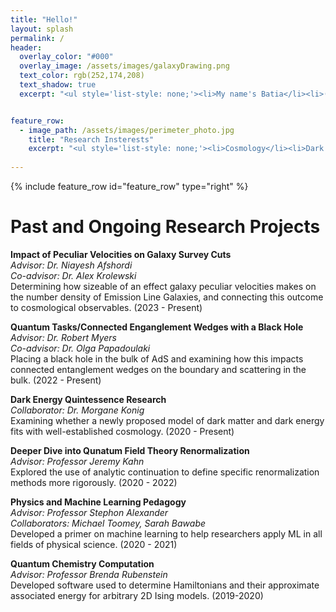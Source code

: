 ```yaml
---
title: "Hello!"
layout: splash
permalink: /
header:
  overlay_color: "#000"
  overlay_image: /assets/images/galaxyDrawing.png
  text_color: rgb(252,174,208)
  text_shadow: true
  excerpt: "<ul style='list-style: none;'><li>My name's Batia</li><li>(rhymes with \"gotcha\"),</li><li>and I'm a physics grad student.</li><li>Please enjoy my website!</li></ul>"


feature_row:
  - image_path: /assets/images/perimeter_photo.jpg
    title: "Research Insterests"
    excerpt: "<ul style='list-style: none;'><li>Cosmology</li><li>Dark Energy</li><li>Dark Matter</li><li>Large Scale Structure</li><li>Early Universe</li><li>Galaxy Survey Data Analysis</li></ul>"
    
--- 
```


{% include feature_row id="feature_row" type="right" %}

# Past and Ongoing Research Projects   
**Impact of Peculiar Velocities on Galaxy Survey Cuts**   
*Advisor: Dr. Niayesh Afshordi*   
*Co-advisor: Dr. Alex Krolewski*   
Determining how sizeable of an effect galaxy peculiar velocities makes on the number density of Emission Line Galaxies, and connecting this outcome to cosmological observables. (2023 - Present)       

**Quantum Tasks/Connected Enganglement Wedges with a Black Hole**   
*Advisor: Dr. Robert Myers*   
*Co-advisor: Dr. Olga Papadoulaki*   
Placing a black hole in the bulk of AdS and examining how this impacts connected entanglement wedges on the boundary
and scattering in the bulk. (2022 - Present)

**Dark Energy Quintessence Research**      
*Collaborator: Dr. Morgane Konig*    
Examining whether a newly proposed model of dark matter and dark energy fits with well-established
cosmology. (2020 - Present)

**Deeper Dive into Qunatum Field Theory Renormalization**   
*Advisor: Professor Jeremy Kahn*   
Explored the use of analytic continuation to define specific renormalization
methods more rigorously. (2020 - 2022)

**Physics and Machine Learning Pedagogy**   
*Advisor: Professor Stephon Alexander*   
*Collaborators: Michael Toomey, Sarah Bawabe*  
Developed a primer on machine learning to help researchers apply ML in all fields of
physical science. (2020 - 2021)

**Quantum Chemistry Computation**   
*Advisor: Professor Brenda Rubenstein*  
Developed software used to determine Hamiltonians and their approximate
associated energy for arbitrary 2D Ising models. (2019-2020)
